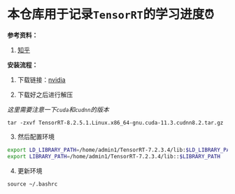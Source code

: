 # 本仓库用于记录`TensorRT`的学习进度:alarm_clock:



**参考资料：**

1. [知乎](https://zhuanlan.zhihu.com/p/371239130)



**安装流程：**

1. 下载链接：[nvidia](https://developer.nvidia.com/nvidia-tensorrt-download)

2. 下载好之后进行解压

*这里需要注意一下`cuda`和`cudnn`的版本*

```shell
tar -zxvf TensorRT-8.2.5.1.Linux.x86_64-gnu.cuda-11.3.cudnn8.2.tar.gz
```

3. 然后配置环境

```bash
export LD_LIBRARY_PATH=/home/admin1/TensorRT-7.2.3.4/lib:$LD_LIBRARY_PATH
export LIBRARY_PATH=/home/admin1/TensorRT-7.2.3.4/lib::$LIBRARY_PATH
```

4. 更新环境

```shell
source ~/.bashrc
```


